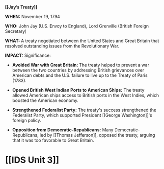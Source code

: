 **[[Jay’s Treaty]]**

**WHEN:** November 19, 1794

**WHO:** John Jay (U.S. Envoy to England), Lord Grenville (British Foreign Secretary)

**WHAT:** A treaty negotiated between the United States and Great Britain that resolved outstanding issues from the Revolutionary War.

**IMPACT:** Significance: 

- **Avoided War with Great Britain:** The treaty helped to prevent a war between the two countries by addressing British grievances over American debts and the U.S. failure to live up to the Treaty of Paris (1783).

- **Opened British West Indian Ports to American Ships:** The treaty allowed American ships access to British ports in the West Indies, which boosted the American economy.

- **Strengthened Federalist Party:** The treaty's success strengthened the Federalist Party, which supported President [[George Washington]]'s foreign policy.

- **Opposition from Democratic-Republicans:** Many Democratic-Republicans, led by [[Thomas Jefferson]], opposed the treaty, arguing that it was too favorable to Great Britain.
# [[IDS Unit 3]]